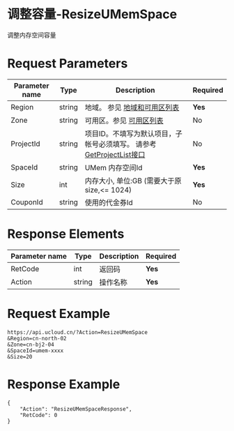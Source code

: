 # 调整容量-ResizeUMemSpace

调整内存空间容量

# Request Parameters
|Parameter name|Type|Description|Required|
|---|---|---|---|
|Region|string|地域。 参见 [地域和可用区列表](api/summary/regionlist)|**Yes**|
|Zone|string|可用区。参见 [可用区列表](api/summary/regionlist)|No|
|ProjectId|string|项目ID。不填写为默认项目，子帐号必须填写。 请参考[GetProjectList接口](api/summary/get_project_list)|No|
|SpaceId|string|UMem 内存空间Id|**Yes**|
|Size|int|内存大小, 单位:GB (需要大于原size,<= 1024)|**Yes**|
|CouponId|string|使用的代金券Id|No|

# Response Elements
|Parameter name|Type|Description|Required|
|---|---|---|---|
|RetCode|int|返回码|**Yes**|
|Action|string|操作名称|**Yes**|

# Request Example
```
https://api.ucloud.cn/?Action=ResizeUMemSpace
&Region=cn-north-02
&Zone=cn-bj2-04
&SpaceId=umem-xxxx
&Size=20
```

# Response Example
```
{
    "Action": "ResizeUMemSpaceResponse", 
    "RetCode": 0
}
```

